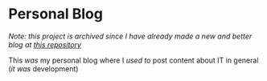 # Personal Blog
 
*Note: this project is archived since I have already made a new and better blog at [this repository](https://github.com/ArthurDeveloper/personal-blog)*
 
This *was* my personal blog where I *used to* post content about IT in general (*it was* development)
